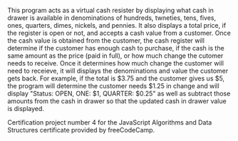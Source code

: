 This program acts as a virtual cash resister by displaying what cash in drawer is available in denominations of hundreds, twneties, tens, fives, ones, quarters, dimes, nickels, and pennies. It also displays a total price, if the register is open or not, and accepts a cash value from a customer. Once the cash value is obtained from the customer, the cash register will determine if the customer has enough cash to purchase, if the cash is the same amount as the price (paid in full), or how much change the cutomer needs to receive. Once it determines how much change the customer will need to receieve, it will displays the denominations and value the customer gets back. For example, if the total is $3.75 and the customer gives us $5, the program will determine the customer needs $1.25 in change and will display "Status: OPEN, ONE: $1, QUARTER: $0.25" as well as subtract those amounts from the cash in drawer so that the updated cash in drawer value is displayed.

Certification project number 4 for the JavaScript Algorithms and Data Structures certificate provided by freeCodeCamp.
